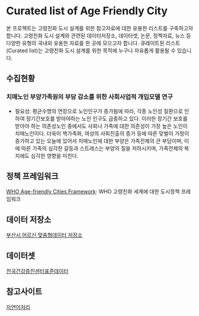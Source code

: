 # Curated list of Age Friendly City
본 프로젝트는 고령친화 도시 설계를 위한 참고자료에 대한 유용한 리스트를 구축하고자 합니다. 고령친화 도시 설계와 관련된 데이터저장소, 데이터셋, 논문, 정책자료, 뉴스 등 다양한 유형의 국내외 유용한 자료를 한 곳에 모으고자 합니다. 큐레이트된 리스트(Curated list)는 고령친화 도시 설계를 위한 목적에 누구나 자유롭게 활용될 수 있습니다. 

## 수집현황

### 치매노인 부양가족원의 부담 감소를 위한 사회사업적 개입모델 연구
* 필요성: 평균수명의 연장으로 노인인구가 증가됨에 따라, 각종 노인성 질환으로 인하여 장기간보호를 받아야하는 노인 인구도 급증하고 있다. 이러한 장기간 보호를 받아야 하는 의존성노인 중에서도 사회나 가족에 대한 의존성이 가장 높은 노인이 치매노인이다. 더욱이 핵가족화, 여성의 사회진출의 증가 등에 따른 맞벌이 가정이 증가하고 있는 오늘에 있어서 치매노인에 대한 부양은 가족전체의 큰 부담이며, 이에 따른 가족의 심각한 갈등과 스트레스는 부양의 질을 저하시키며, 가족전체의 복지에도 심각한 영향을 미친다. 

## 정책 프레임워크
[WHO Age-friendly Cities Framework](https://extranet.who.int/agefriendlyworld/): WHO 고령친화 세계에 대한 도시정책 프레임워크

## 데이터 저장소
[부산시 어르신 맞춤형데이터 저장소](https://data.busan.go.kr/customData/list.nm?apitype=130)

## 데이터셋
[전국건강증진센터표준데이터](https://data.busan.go.kr/dataSet/detail.nm?contentId=10&publicdatapk=OA_SS00034)

## 참고사이트
[자연어처리](https://insikk.github.io/awesome-korean-nlp/)

